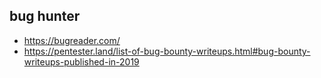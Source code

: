 ## bug hunter
- https://bugreader.com/
- https://pentester.land/list-of-bug-bounty-writeups.html#bug-bounty-writeups-published-in-2019

